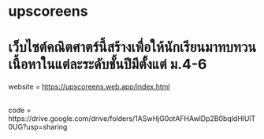 # upscoreens
เว็บไซต์คณิตศาตร์นี้สร้างเพื่อให้นักเรียนมาทบทวนเนื้อหาในแต่ละระดับชั้นปีมีตั้งแต่ ม.4-6 
=
website  =  https://upscoreens.web.app/index.html

<br>
code =  https://drive.google.com/drive/folders/1ASwHjG0otAFHAwlDp2B0bqldHlUlT0UG?usp=sharing
